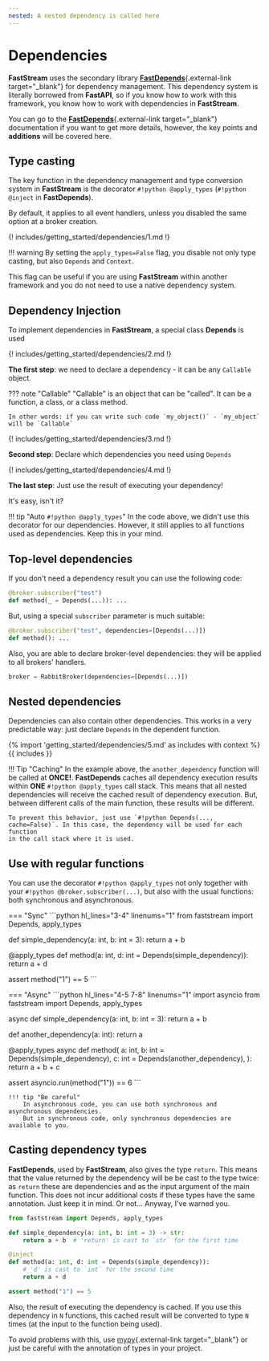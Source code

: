 ```yaml
---
nested: A nested dependency is called here
---
```


# Dependencies

**FastStream** uses the secondary library [**FastDepends**](https://lancetnik.github.io/FastDepends/){.external-link target="_blank"} for dependency management.
This dependency system is literally borrowed from **FastAPI**, so if you know how to work with this framework, you know how to work with dependencies in **FastStream**.

You can go to the [**FastDepends**](https://lancetnik.github.io/FastDepends/){.external-link target="_blank"} documentation if you want to get more details, however, the key points and **additions** will be covered here.

## Type casting

The key function in the dependency management and type conversion system in **FastStream** is the decorator `#!python @apply_types` (`#!python @inject` in **FastDepends**).

By default, it applies to all event handlers, unless you disabled the same option at a broker creation.

{! includes/getting_started/dependencies/1.md !}

!!! warning
    By setting the `apply_types=False` flag, you disable not only type casting, but also `Depends` and `Context`.

This flag can be useful if you are using **FastStream** within another framework and you do not need to use
a native dependency system.

## Dependency Injection

To implement dependencies in **FastStream**, a special class **Depends** is used

{! includes/getting_started/dependencies/2.md !}

**The first step**: we need to declare a dependency - it can be any `Callable` object.

??? note "Callable"
    "Callable" is an object that can be "called". It can be a function, a class, or a class method.

    In other words: if you can write such code `my_object()` - `my_object` will be `Callable`

{! includes/getting_started/dependencies/3.md !}

**Second step**: Declare which dependencies you need using `Depends`

{! includes/getting_started/dependencies/4.md !}

**The last step**: Just use the result of executing your dependency!

It's easy, isn't it?

!!! tip "Auto `#!python @apply_types`"
    In the code above, we didn't use this decorator for our dependencies. However, it still applies
    to all functions used as dependencies. Keep this in your mind.

## Top-level dependencies

If you don't need a dependency result you can use the following code:

```python
@broker.subscriber("test")
def method(_ = Depends(...)): ...
```

But, using a special `subscriber` parameter is much suitable:

```python
@broker.subscriber("test", dependencies=[Depends(...)])
def method(): ...
```

Also, you are able to declare broker-level dependencies: they will be applied to all brokers' handlers.

```python
broker = RabbitBroker(dependencies=[Depends(...)])
```

## Nested dependencies

Dependencies can also contain other dependencies. This works in a very predictable way: just declare
`Depends` in the dependent function.

{% import 'getting_started/dependencies/5.md' as includes with context %}
{{ includes }}

!!! Tip "Caching"
    In the example above, the `another_dependency` function will be called at **ONCE!**.
    **FastDepends** caches all dependency execution results within **ONE** `#!python @apply_types` call stack.
    This means that all nested dependencies will receive the cached result of dependency execution.
    But, between different calls of the main function, these results will be different.

    To prevent this behavior, just use `#!python Depends(..., cache=False)`. In this case, the dependency will be used for each function
    in the call stack where it is used.

## Use with regular functions

You can use the decorator `#!python @apply_types` not only together with your `#!python @broker.subscriber(...)`, but also with the usual functions: both synchronous and asynchronous.

=== "Sync"
    ```python hl_lines="3-4" linenums="1"
from faststream import Depends, apply_types

def simple_dependency(a: int, b: int = 3):
    return a + b

@apply_types
def method(a: int, d: int = Depends(simple_dependency)):
    return a + d

assert method("1") == 5
    ```

=== "Async"
    ```python hl_lines="4-5 7-8" linenums="1"
import asyncio
from faststream import Depends, apply_types

async def simple_dependency(a: int, b: int = 3):
    return a + b

def another_dependency(a: int):
    return a

@apply_types
async def method(
    a: int,
    b: int = Depends(simple_dependency),
    c: int = Depends(another_dependency),
):
    return a + b + c

assert asyncio.run(method("1")) == 6
    ```

    !!! tip "Be careful"
        In asynchronous code, you can use both synchronous and asynchronous dependencies.
        But in synchronous code, only synchronous dependencies are available to you.

## Casting dependency types

**FastDepends**, used by **FastStream**, also gives the type `return`. This means that the value returned by the dependency will be
be cast to the type twice: as `return` these are dependencies and as the input argument of the main function. This does not incur additional costs if
these types have the same annotation. Just keep it in mind. Or not... Anyway, I've warned you.

```python linenums="1"
from faststream import Depends, apply_types

def simple_dependency(a: int, b: int = 3) -> str:
    return a + b  # 'return' is cast to `str` for the first time

@inject
def method(a: int, d: int = Depends(simple_dependency)):
    # 'd' is cast to `int` for the second time
    return a + d

assert method("1") == 5
```

Also, the result of executing the dependency is cached. If you use this dependency in `N` functions,
this cached result will be converted to type `N` times (at the input to the function being used).

To avoid problems with this, use [mypy](https://www.mypy-lang.org){.external-link target="_blank"} or just be careful with the annotation
of types in your project.

